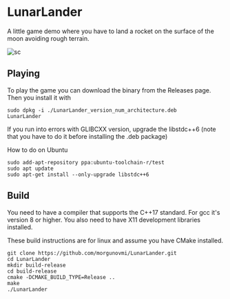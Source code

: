 # LunarLander
A little game demo where you have to land a rocket on the surface of the moon avoiding rough terrain.

![sc](https://user-images.githubusercontent.com/48750724/170862969-42539b7a-0ef7-499a-b604-8e66bad546e7.png)

## Playing

To play the game you can download the binary from the Releases page.
Then you install it with
```
sudo dpkg -i ./LunarLander_version_num_architecture.deb
LunarLander
```
If you run into errors with GLIBCXX version, upgrade the libstdc++6 (note that you have to do it before installing the .deb package)

How to do on Ubuntu
```
sudo add-apt-repository ppa:ubuntu-toolchain-r/test
sudo apt update
sudo apt-get install --only-upgrade libstdc++6
```

## Build
You need to have a compiler that supports the C++17 standard. For gcc it's version 8 or higher.
You also need to have X11 development libraries installed.

These build instructions are for linux and assume you have CMake installed.

```
git clone https://github.com/morgunovmi/LunarLander.git
cd LunarLander
mkdir build-release
cd build-release
cmake -DCMAKE_BUILD_TYPE=Release ..
make
./LunarLander
```
